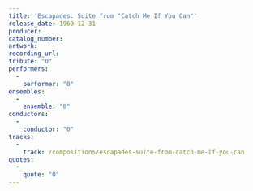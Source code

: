 ```yaml
---
title: 'Escapades: Suite from "Catch Me If You Can"'
release_date: 1969-12-31
producer: 
catalog_number: 
artwork: 
recording_url: 
tribute: "0"
performers: 
  -
    performer: "0"
ensembles: 
  -
    ensemble: "0"
conductors: 
  -
    conductor: "0"
tracks: 
  -
    track: /compositions/escapades-suite-from-catch-me-if-you-can
quotes: 
  -
    quote: "0"
---
```

